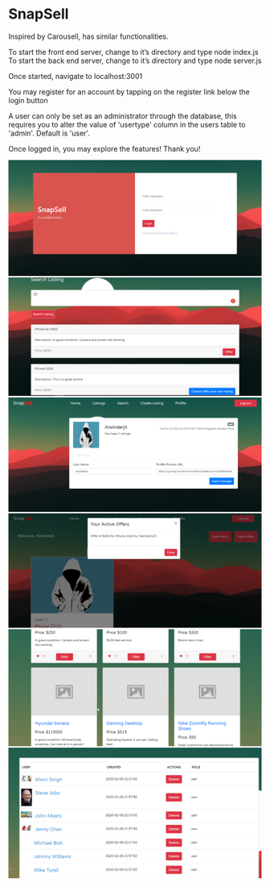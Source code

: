 # SnapSell
Inspired by Carousell, has similar functionalities.

To start the front end server, change to it’s directory and type node index.js
To start the back end server, change to it’s directory and type node server.js

Once started, navigate to localhost:3001

You may register for an account by tapping on the register link below the login button

A user can only be set as an administrator through the database, this requires you to alter the value of 'usertype' column in the users table to 'admin'. Default is 'user'.

Once logged in, you may explore the features! Thank you!

![ScreenShot](SnapSell%231.PNG)\
![ScreenShot](SnapSell%232.PNG)\
![ScreenShot](SnapSell%233.PNG)\
![ScreenShot](SnapSell%234.PNG)\
![ScreenShot](SnapSell%235.PNG)\
![ScreenShot](SnapSell%236.PNG)
